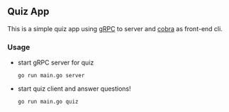 ## Quiz App

This is a simple quiz app using [gRPC](https://pkg.go.dev/google.golang.org/grpc) to server and [cobra](https://github.com/spf13/cobra) as front-end cli.

### Usage
- start gRPC server for quiz
  ```
  go run main.go server
  ```
- start quiz client and answer questions!
  ```
  go run main.go quiz
  ```

  